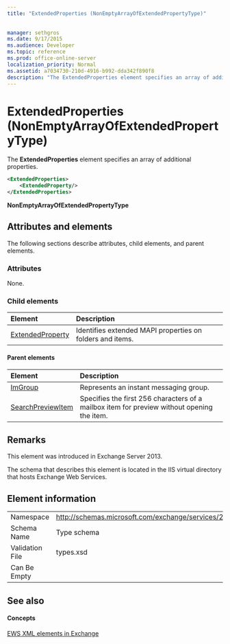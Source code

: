 ```yaml
---
title: "ExtendedProperties (NonEmptyArrayOfExtendedPropertyType)"
 
 
manager: sethgros
ms.date: 9/17/2015
ms.audience: Developer
ms.topic: reference
ms.prod: office-online-server
localization_priority: Normal
ms.assetid: a7034730-210d-4916-b992-dda342f890f8
description: "The ExtendedProperties element specifies an array of additional properties."
---
```


# ExtendedProperties (NonEmptyArrayOfExtendedPropertyType)

The **ExtendedProperties** element specifies an array of additional properties. 
  
```XML
<ExtendedProperties>
    <ExtendedProperty/>
</ExtendedProperties>
```

 **NonEmptyArrayOfExtendedPropertyType**
## Attributes and elements

The following sections describe attributes, child elements, and parent elements.
  
### Attributes

None.
  
### Child elements

|**Element**|**Description**|
|:-----|:-----|
|[ExtendedProperty](extendedproperty.md) <br/> |Identifies extended MAPI properties on folders and items.  <br/> |
   
#### Parent elements

|**Element**|**Description**|
|:-----|:-----|
|[ImGroup](imgroup.md) <br/> |Represents an instant messaging group.  <br/> |
|[SearchPreviewItem](searchpreviewitem.md) <br/> |Specifies the first 256 characters of a mailbox item for preview without opening the item.  <br/> |
   
## Remarks

This element was introduced in Exchange Server 2013.
  
The schema that describes this element is located in the IIS virtual directory that hosts Exchange Web Services.
  
## Element information

|||
|:-----|:-----|
|Namespace  <br/> |http://schemas.microsoft.com/exchange/services/2006/types  <br/> |
|Schema Name  <br/> |Type schema  <br/> |
|Validation File  <br/> |types.xsd  <br/> |
|Can Be Empty  <br/> ||
   
## See also

#### Concepts

[EWS XML elements in Exchange](ews-xml-elements-in-exchange.md)

